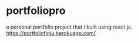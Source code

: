 # portfoliopro
a personal portfolio project that i built using react js.
https://portfoliofinju.herokuapp.com/
